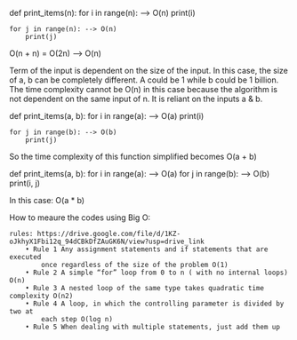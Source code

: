 def print_items(n):
    for i in range(n): --> O(n)
        print(i)    
    
    for j in range(n): --> O(n)
        print(j)    

O(n + n) = O(2n) --> O(n)

Term of the input is dependent on the size of the input. In this case, the size of a, b can be completely different. 
A could be 1 while b could be 1 billion. The time complexity cannot be O(n) in this case because the algorithm is not 
dependent on the same input of n. It is reliant on the inputs a & b. 

def print_items(a, b):
    for i in range(a): --> O(a)
        print(i)    
    
    for j in range(b): --> O(b)
        print(j)    

So the time complexity of this function simplified becomes O(a + b)

def print_items(a, b):
    for i in range(a): --> O(a)
        for j in range(b): --> O(b)
            print(i, j)    
    
In this case: O(a * b)


How to meaure the codes using Big O:

    rules: https://drive.google.com/file/d/1KZ-oJkhyX1Fbi12q_94dCBkDfZAuGK6N/view?usp=drive_link
        • Rule 1 Any assignment statements and if statements that are executed
            once regardless of the size of the problem O(1)
        • Rule 2 A simple “for” loop from 0 to n ( with no internal loops) O(n)
        • Rule 3 A nested loop of the same type takes quadratic time complexity O(n2)
        • Rule 4 A loop, in which the controlling parameter is divided by two at
            each step O(log n)
        • Rule 5 When dealing with multiple statements, just add them up


